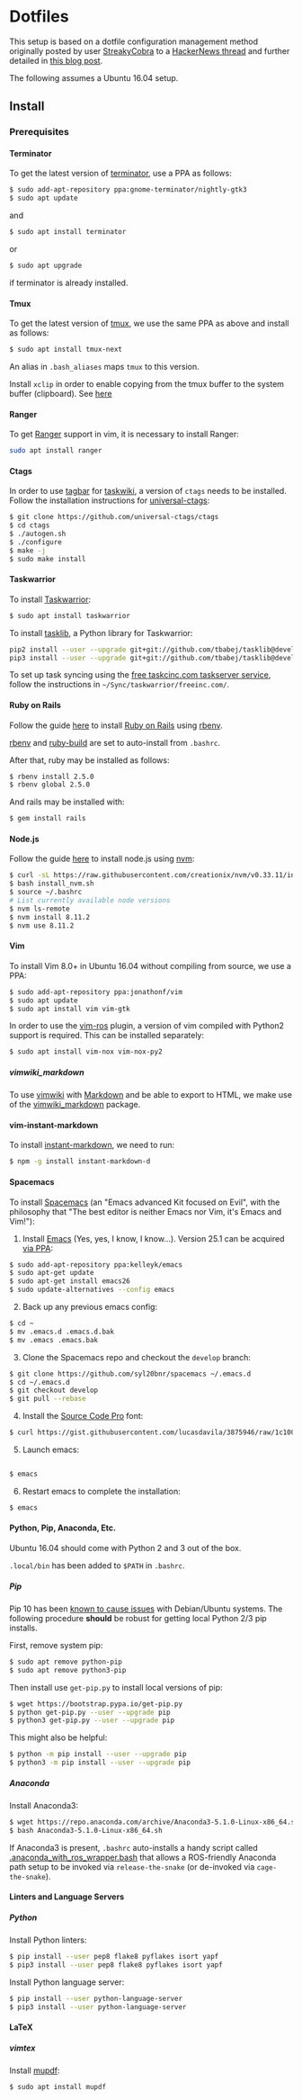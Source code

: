 # Dotfiles

This setup is based on a dotfile configuration management method originally
posted by user [StreakyCobra](https://news.ycombinator.com/user?id=StreakyCobra)
to a [HackerNews thread](https://news.ycombinator.com/item?id=11070797) and
further detailed in [this blog post](https://developer.atlassian.com/blog/2016/02/best-way-to-store-dotfiles-git-bare-repo/).

The following assumes a Ubuntu 16.04 setup.

## Install

### Prerequisites

#### Terminator

To get the latest version of [terminator](https://gnometerminator.blogspot.jp/),
use a PPA as follows:
```bash
$ sudo add-apt-repository ppa:gnome-terminator/nightly-gtk3
$ sudo apt update
```
and
```bash
$ sudo apt install terminator
```
or
```bash
$ sudo apt upgrade
```
if terminator is already installed.

#### Tmux

To get the latest version of [tmux](https://github.com/tmux/tmux/wiki),
we use the same PPA as above and install as follows:
```bash
$ sudo apt install tmux-next
```
An alias in `.bash_aliases` maps `tmux` to this version.

Install `xclip` in order to enable copying from the tmux buffer to the system
buffer (clipboard). See [here](http://www.rushiagr.com/blog/2016/06/16/everything-you-need-to-know-about-tmux-copy-pasting-ubuntu/)

#### Ranger

To get [Ranger](http://ranger.nongnu.org/) support in vim, it is necessary to
install Ranger:
```bash
sudo apt install ranger
```

#### Ctags

In order to use [tagbar](https://github.com/majutsushi/tagbar) for
[taskwiki](https://github.com/tbabej/taskwiki), a version of `ctags` needs
to be installed.  Follow the installation instructions for
[universal-ctags](https://github.com/universal-ctags/ctags):
```bash
$ git clone https://github.com/universal-ctags/ctags
$ cd ctags
$ ./autogen.sh
$ ./configure
$ make -j
$ sudo make install
```

#### Taskwarrior

To install [Taskwarrior](https://taskwarrior.org):

```bash
$ sudo apt install taskwarrior
```
To install [tasklib](https://github.com/tbabej/tasklib/tree/develop), a Python library for Taskwarrior:

```bash
pip2 install --user --upgrade git+git://github.com/tbabej/tasklib@develop
pip3 install --user --upgrade git+git://github.com/tbabej/tasklib@develop
```

To set up task syncing using the
[free taskcinc.com taskserver service](https://freecinc.com), follow the
instructions in `~/Sync/taskwarrior/freeinc.com/`.

#### Ruby on Rails

Follow the guide [here](https://www.digitalocean.com/community/tutorials/how-to-install-ruby-on-rails-with-rbenv-on-ubuntu-16-04)
to install [Ruby on Rails](https://rubyonrails.org/) using
[rbenv](https://github.com/rbenv/rbenv).

[rbenv](https://github.com/rbenv/rbenv) and
[ruby-build](https://github.com/rbenv/ruby-build) are set to auto-install from
`.bashrc`.

After that, ruby may be installed as follows:
```bash
$ rbenv install 2.5.0
$ rbenv global 2.5.0
```
And rails may be installed with:
```bash
$ gem install rails
```

#### Node.js

Follow the guide [here](https://www.digitalocean.com/community/tutorials/how-to-install-node-js-on-ubuntu-16-04)
to install node.js using [nvm](https://github.com/creationix/nvm):
```bash
$ curl -sL https://raw.githubusercontent.com/creationix/nvm/v0.33.11/install.sh -o install_nvm.sh
$ bash install_nvm.sh
$ source ~/.bashrc
# List currently available node versions
$ nvm ls-remote
$ nvm install 8.11.2
$ nvm use 8.11.2
```

#### Vim

To install Vim 8.0+ in Ubuntu 16.04 without compiling from source, we use a PPA:
```bash
$ sudo add-apt-repository ppa:jonathonf/vim
$ sudo apt update
$ sudo apt install vim vim-gtk
```
In order to use the [vim-ros](https://github.com/taketwo/vim-ros) plugin,
a version of vim compiled with Python2 support is required. This can be
installed separately:
```bash
$ sudo apt install vim-nox vim-nox-py2
```

##### vimwiki_markdown

To use [vimwiki](https://github.com/vimwiki/vimwiki) with
[Markdown](https://en.wikipedia.org/wiki/Markdown) and be able to export to
HTML, we make use of the
[vimwiki_markdown](https://github.com/patrickdavey/vimwiki_markdown) package.

#### vim-instant-markdown

To install [instant-markdown](https://github.com/suan/vim-instant-markdown),
we need to run:
```bash
$ npm -g install instant-markdown-d
```
#### Spacemacs

To install [Spacemacs](http://spacemacs.org) (an "Emacs advanced Kit focused on Evil",
with the philosophy that "The best editor is neither Emacs nor Vim, it's Emacs and Vim!"):

1. Install [Emacs](https://www.gnu.org/software/emacs/) (Yes, yes, I know, I know...).
Version 25.1 can be acquired [via PPA](https://www.reddit.com/r/emacs/comments/55hnxo/best_way_to_update_on_ubuntu/d8b8jtg/):
```bash
$ sudo add-apt-repository ppa:kelleyk/emacs
$ sudo apt-get update
$ sudo apt-get install emacs26
$ sudo update-alternatives --config emacs
```
2. Back up any previous emacs config:
```bash
$ cd ~
$ mv .emacs.d .emacs.d.bak
$ mv .emacs .emacs.bak
```
3. Clone the Spacemacs repo and checkout the `develop` branch:
```bash
$ git clone https://github.com/syl20bnr/spacemacs ~/.emacs.d
$ cd ~/.emacs.d
$ git checkout develop
$ git pull --rebase
```
4. Install the [Source Code Pro](https://github.com/adobe-fonts/source-code-pro) font:
```bash
$ curl https://gist.githubusercontent.com/lucasdavila/3875946/raw/1c100cae16a06bef154af0f290d665405b554b3b/install_source_code_pro.sh | sh
```
5. Launch emacs:
```bash

$ emacs
```
6. Restart emacs to complete the installation:
```bash
$ emacs
```

#### Python, Pip, Anaconda, Etc.

Ubuntu 16.04 should come with Python 2 and 3 out of the box.

`.local/bin` has been added to `$PATH` in `.bashrc`.

##### Pip

Pip 10 has been [known to cause issues](https://github.com/pypa/pip/issues/5221)
with Debian/Ubuntu systems. The following procedure **should** be robust for
getting local Python 2/3 pip installs.

First, remove system pip:
```bash
$ sudo apt remove python-pip
$ sudo apt remove python3-pip
```

Then install use `get-pip.py` to install local versions of pip:
```bash
$ wget https://bootstrap.pypa.io/get-pip.py
$ python get-pip.py --user --upgrade pip
$ python3 get-pip.py --user --upgrade pip
```
This might also be helpful:
```bash
$ python -m pip install --user --upgrade pip
$ python3 -m pip install --user --upgrade pip
```

##### Anaconda

Install Anaconda3:
```bash
$ wget https://repo.anaconda.com/archive/Anaconda3-5.1.0-Linux-x86_64.sh
$ bash Anaconda3-5.1.0-Linux-x86_64.sh
```

If Anaconda3 is present, `.bashrc` auto-installs a handy script called
[.anaconda_with_ros_wrapper.bash](https://gist.github.com/StefanFabian/17fa715e783cd2be6a32cd5bbb98acd9)
that allows a ROS-friendly Anaconda path setup to be invoked via
`release-the-snake` (or de-invoked via `cage-the-snake`).

#### Linters and Language Servers

##### Python

Install Python linters:
```bash
$ pip install --user pep8 flake8 pyflakes isort yapf
$ pip3 install --user pep8 flake8 pyflakes isort yapf
```

Install Python language server:
```bash
$ pip install --user python-language-server
$ pip3 install --user python-language-server
```

#### LaTeX

##### vimtex

Install [mupdf](https://mupdf.com):
```bash
$ sudo apt install mupdf
```
